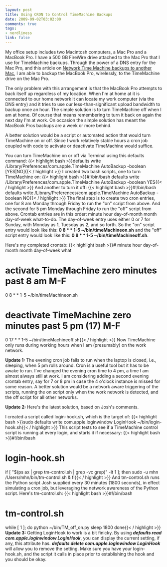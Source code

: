 ```yaml
--- 
layout: post
title: Using CRON to Control TimeMachine Backups
date: 2009-09-02T03:02:00
comments: true
tags:
- nerdliness
link: false
---
```

My office setup includes two Macintosh computers, a Mac Pro and a MacBook Pro. I have a 500 GB FireWire drive attached to the Mac Pro that I use for TimeMachine backups. Through the power of a DNS entry for the Mac Pro, and this article on <a title="Network TimeMachine backups to another Mac" href="http://opensoul.org/2009/1/15/network-time-machine-backups-to-another-mac">Network Time Machine backups to another Mac</a>, I am able to backup the MacBook Pro, wirelessly, to the TimeMachine drive on the Mac Pro.

The only problem with this arrangement is that the MacBook Pro attempts to back itself up regardless of my location. When I'm at home at it is connected to our home network it can locate my work computer (via the DNS entry) and it tries to use our less-than-significant upload bandwidth to backup once an hour. The simple solution is to turn TimeMachine off when I am at home. Of course that means remembering to turn it back on again the next day I'm at work. On occasion the simple solution has meant the MacBook Pros backups are a week or more behind.

A better solution would be a script or automated action that would turn TimeMachine on or off. Since I work relatively stable hours a cron job coupled with code to activate or deactivate TimeMachine would suffice.

You can turn TimeMachine on or off via Terminal using this defaults command:
{{< highlight bash  >}}defaults write /Library/Preferences/com.apple.TimeMachine AutoBackup -boolean [YES|NO]{{< / highlight >}}
I created two bash scripts, one to turn TimeMachine on:
{{< highlight bash  >}}#!/bin/bash
defaults write /Library/Preferences/com.apple.TimeMachine AutoBackup -boolean YES{{< / highlight >}}
And another to turn it off:
{{< highlight bash  >}}#!/bin/bash
defaults write /Library/Preferences/com.apple.TimeMachine AutoBackup -boolean NO{{< / highlight >}}
The final step is to create two cron entries, one for 8 am Monday through Friday to run the "on" script from above. And the second for 5 pm Monday through Friday to run the "off" script from above. Crontab entries are in this order: minute hour day-of-month month day-of-week what-to-do. The day-of-week entry uses either 0 or 7 for Sunday, with Monday as 1, Tuesday as 2, and so forth. So the "on" script entry would look like this: <strong>0 8 * * 1-5 ~/bin/timeMachineon.sh</strong> and the "off" script entry would look like this: <strong>0 8 * * 1-5 ~/bin/timeMachineoff.sh</strong>.

Here's my completed crontab:
{{< highlight bash  >}}# minute hour day-of-month month day-of-week what

# activate TimeMachine zero minutes past 8 am M-F
0 8 * * 1-5 ~/bin/timeMachineon.sh

# deactivate TimeMachine zero minutes past 5 pm (17) M-F
0 17 * * 1-5 ~/bin/timeMachineoff.sh{{< / highlight >}}
Now TimeMachine only runs during working hours when I am (presumably) on the work network.

<strong>Update 1:</strong> The evening cron job fails to run when the laptop is closed, i.e., sleeping, when 5 pm rolls around. Cron is a useful tool but it has to be awake to run. I've changed the evening cron time to 4 pm, a time I am almost always still at work. I am considering adding a second evening crontab entry, say for 7 or 8 pm in case the 4 o'clock instance is missed for some reason. A better solution would be a network aware triggering of the scripts, running the on script only when the work network is detected, and the off script for all other networks.

<strong>Update 2:</strong> Here's the latest solution, based on Josh's comments.

I created a script called login-hook.sh, which is the target of:
{{< highlight bash  >}}sudo defaults write com.apple.loginwindow LoginHook ~/bin/login-hook.sh{{< / highlight >}}
This script tests to see if a TimeMachine control script is running at every login, and starts it if necessary:
{{< highlight bash  >}}#!/bin/bash
# login-hook.sh

if [ "$(ps ax | grep tm-control.sh | grep -vc grep)" -lt 1 ]; then
    sudo -u mhn /Users/mhn/bin/tm-control.sh &amp;
fi{{< / highlight >}}
And tm-control.sh runs the Python script Josh supplied every 30 minutes (1800 seconds), in effect simulating a cron job, but leveraging the network awareness of the Python script. Here's tm-control.sh:
{{< highlight bash  >}}#!/bin/bash
# tm-control.sh

while [ 1 ]; do
    python ~/bin/TM_off_on.py
    sleep 1800
done{{< / highlight >}}
<strong>Update 3:</strong> Getting LoginHook to work is a bit finicky. By using <strong><em>defaults read com.apple.loginwindow LoginHook</em></strong>, you can display the current setting, if any, this attribute has. <strong><em>defaults delete com.apple.loginwindow LoginHook</em></strong> will allow you to remove the setting. Make sure you have your login-hook.sh, and the script it calls in place prior to establishing the hook and you should be okay.

